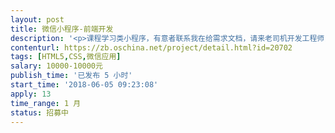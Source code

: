 ```yaml
---                
layout: post       
title: 微信小程序-前端开发           
description: '<p>课程学习类小程序，有意者联系我在给需求文档，请来老司机开发工程师，我们要质量也要效率，谢谢。</p>'     
contenturl: https://zb.oschina.net/project/detail.html?id=20702      
tags: [HTML5,CSS,微信应用]            
salary: 10000-10000元          
publish_time: '已发布 5 小时'         
start_time: '2018-06-05 09:23:08'           
apply: 13                   
time_range: 1 月              
status: 招募中                  
---                 
```

